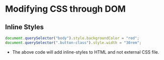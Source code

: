 # Modifying CSS through DOM

## Inline Styles

```javascript
document.querySelector("body").style.backgroundColor = "red";
document.querySelector(".button-class").style.width = "30rem";
```

- The above code will add inline-styles to HTML and not external CSS file.
